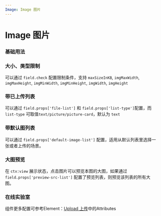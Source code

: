 ```yaml
---
Image: Image 图片
---
```

# Image 图片

### 基础用法

<ClientOnly>
<field-image-demo blockName="imageField1"/>
</ClientOnly>

### 大小、类型限制

可以通过 `field.check` 配置限制条件，支持 `maxSizeInKB`, `imgMaxWidth`, `imgMaxHeight`, `imgMinWidth`, `imgMinHeight`, `imgWidth`, `imgHeight`

<ClientOnly>
<field-image-demo blockName="imageField2"/>
</ClientOnly>

### 带已上传列表

可以通过 `field.props['file-list']` 和 `field.props['list-type']`配置，而`list-type` 可取值`text/picture/picture-card`，默认为 `text`

<ClientOnly>
<field-image-demo blockName="imageField3"/>
</ClientOnly>

### 带默认图列表

可以通过 `field.props['default-image-list']` 配置，适用从默认列表里选择一张或者上传的场景。

<ClientOnly>
<field-image-demo blockName="imageField4"/>
</ClientOnly>

### 大图预览

在 `ctx:view` 展示状态，点击图片可以预览本图的大图，如果通过 `field.props['preview-src-list']` 配置了预览列表，则预览该列表的所有大图。

<ClientOnly>
<field-image-demo blockName="imageField5"/>
</ClientOnly>

### 在线实验室
<ClientOnly>
<ams-config name="image" type="field"/>
</ClientOnly>

组件更多配置可参考Element：[Upload 上传](http://element-cn.eleme.io/#/zh-CN/component/upload)中的Attributes
